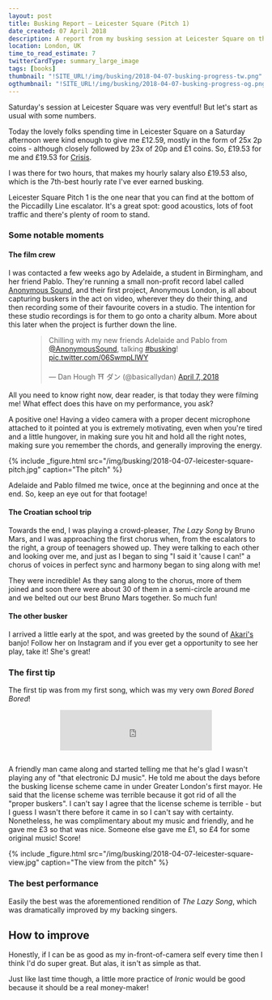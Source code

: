 ```yaml
---
layout: post
title: Busking Report – Leicester Square (Pitch 1)
date_created: 07 April 2018
description: A report from my busking session at Leicester Square on the 7th of April 2018!
location: London, UK
time_to_read_estimate: 7
twitterCardType: summary_large_image
tags: [books]
thumbnail: "!SITE_URL!/img/busking/2018-04-07-busking-progress-tw.png"
ogthumbnail: "!SITE_URL!/img/busking/2018-04-07-busking-progress-og.png"
---
```


Saturday's session at Leicester Square was very eventful! But let's start as usual with some numbers.

Today the lovely folks spending time in Leicester Square on a Saturday afternoon were kind enough to give me £12.59, mostly in the form of 25x 2p coins - although closely followed by 23x of 20p and £1 coins. So, £19.53 for me and £19.53 for [Crisis](https://www.crisis.org.uk/).

I was there for two hours, that makes my hourly salary also £19.53 also, which is the 7th-best hourly rate I've ever earned busking.

Leicester Square Pitch 1 is the one near that you can find at the bottom of the Piccadilly Line escalator. It's a great spot: good acoustics, lots of foot traffic and there's plenty of room to stand.

### Some notable moments

#### The film crew

I was contacted a few weeks ago by Adelaide, a student in Birmingham, and her friend Pablo. They're running a small non-profit record label called [Anonymous Sound](https://twitter.com/anonymoussound), and their first project, Anonymous London, is all about capturing buskers in the act on video, wherever they do their thing, and then recording some of their favourite covers in a studio. The intention for these studio recordings is for them to go onto a charity album. More about this later when the project is further down the line.

<figure class="center">
	<blockquote class="twitter-tweet tw-align-center" data-lang="en"><p lang="en" dir="ltr">Chilling with my new friends Adelaide and Pablo from <a href="https://twitter.com/AnonymousSound?ref_src=twsrc%5Etfw">@AnonymousSound</a>, talking <a href="https://twitter.com/hashtag/busking?src=hash&amp;ref_src=twsrc%5Etfw">#busking</a>! <a href="https://t.co/06SwmpLlWY">pic.twitter.com/06SwmpLlWY</a></p>&mdash; Dan Hough ⛩ ダン (@basicallydan) <a href="https://twitter.com/basicallydan/status/982672304189603840?ref_src=twsrc%5Etfw">April 7, 2018</a></blockquote>
	<script async src="https://platform.twitter.com/widgets.js" charset="utf-8"></script>
</figure>

All you need to know right now, dear reader, is that today they were filming me! What effect does this have on my performance, you ask?

A positive one! Having a video camera with a proper decent microphone attached to it pointed at you is extremely motivating, even when you're tired and a little hungover, in making sure you hit and hold all the right notes, making sure you remember the chords, and generally improving the energy.

{% include _figure.html src="/img/busking/2018-04-07-leicester-square-pitch.jpg" caption="The pitch" %}

Adelaide and Pablo filmed me twice, once at the beginning and once at the end. So, keep an eye out for that footage!

#### The Croatian school trip

Towards the end, I was playing a crowd-pleaser, _The Lazy Song_ by Bruno Mars, and I was approaching the first chorus when, from the escalators to the right, a group of teenagers showed up. They were talking to each other and looking over me, and just as I began to sing "I said it 'cause I can!" a chorus of voices in perfect sync and harmony began to sing along with me!

They were incredible! As they sang along to the chorus, more of them joined and soon there were about 30 of them in a semi-circle around me and we belted out our best Bruno Mars together. So much fun!

#### The other busker

I arrived a little early at the spot, and was greeted by the sound of [Akari's](https://www.instagram.com/akarilele/) banjo! Follow her on Instagram and if you ever get a opportunity to see her play, take it! She's great!

### The first tip

The first tip was from my first song, which was my very own _Bored Bored Bored_!

<div style="text-align: center;padding-bottom:1em">
	<iframe src="https://open.spotify.com/embed?uri=spotify:track:19aM7WJ5aTgKVQxLnZcTZT" width="300" height="80" frameborder="0" allowtransparency="true"></iframe>
</div>

A friendly man came along and started telling me that he's glad I wasn't playing any of "that electronic DJ music". He told me about the days before the busking license scheme came in under Greater London's first mayor. He said that the license scheme was terrible because it got rid of all the "proper buskers". I can't say I agree that the license scheme is terrible - but I guess I wasn't there before it came in so I can't say with certainty. Nonetheless, he was complimentary about my music and friendly, and he gave me £3 so that was nice. Someone else gave me £1, so £4 for some original music! Score!

{% include _figure.html src="/img/busking/2018-04-07-leicester-square-view.jpg" caption="The view from the pitch" %}

### The best performance

Easily the best was the aforementioned rendition of _The Lazy Song_, which was dramatically improved by my backing singers.

## How to improve

Honestly, if I can be as good as my in-front-of-camera self every time then I think I'd do super great. But alas, it isn't as simple as that.

Just like last time though, a little more practice of _Ironic_ would be good because it should be a real money-maker!